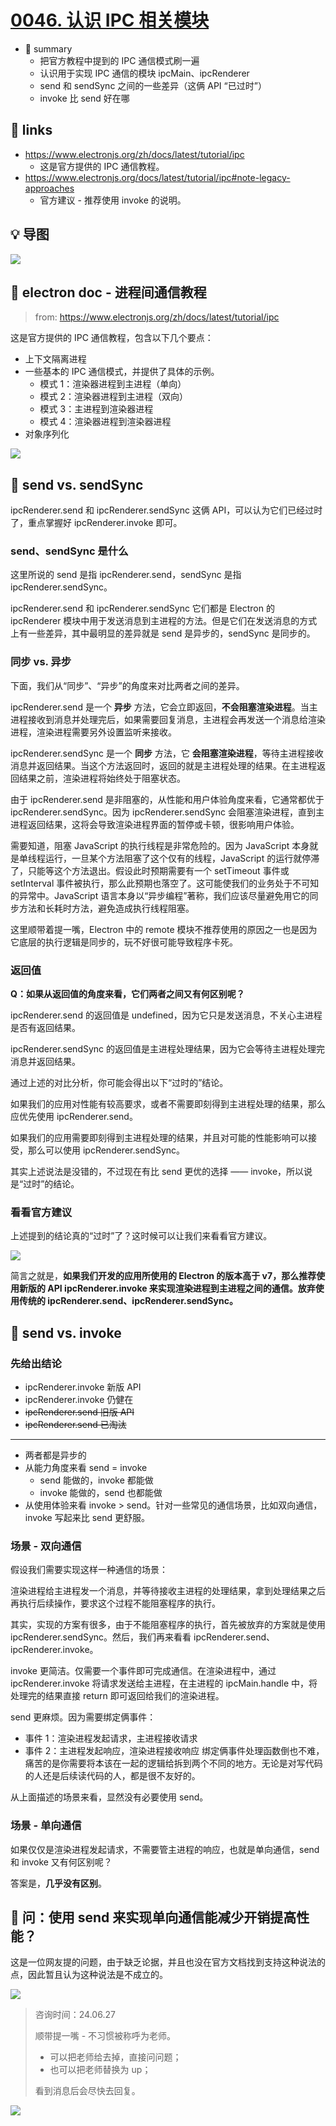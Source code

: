 # [0046. 认识 IPC 相关模块](https://github.com/Tdahuyou/electron/tree/main/0046.%20%E8%AE%A4%E8%AF%86%20IPC%20%E7%9B%B8%E5%85%B3%E6%A8%A1%E5%9D%97)

- 📝 summary
  - 把官方教程中提到的 IPC 通信模式刷一遍
  - 认识用于实现 IPC 通信的模块 ipcMain、ipcRenderer
  - send 和 sendSync 之间的一些差异（这俩 API “已过时”）
  - invoke 比 send 好在哪

## 🔗 links

- https://www.electronjs.org/zh/docs/latest/tutorial/ipc
  - 这是官方提供的 IPC 通信教程。
- https://www.electronjs.org/docs/latest/tutorial/ipc#note-legacy-approaches
  - 官方建议 - 推荐使用 invoke 的说明。

## 💡 导图

![](md-imgs/2024-10-05-22-33-26.png)

## 📝 electron doc - 进程间通信教程

> from: https://www.electronjs.org/zh/docs/latest/tutorial/ipc

这是官方提供的 IPC 通信教程，包含以下几个要点：

- 上下文隔离进程
- 一些基本的 IPC 通信模式，并提供了具体的示例。
  - 模式 1：渲染器进程到主进程（单向）
  - 模式 2：渲染器进程到主进程（双向）
  - 模式 3：主进程到渲染器进程
  - 模式 4：渲染器进程到渲染器进程
- 对象序列化

![](md-imgs/2024-10-05-22-35-18.png)

## 📝 send vs. sendSync

ipcRenderer.send 和 ipcRenderer.sendSync 这俩 API，可以认为它们已经过时了，重点掌握好 ipcRenderer.invoke 即可。

### send、sendSync 是什么

这里所说的 send 是指 ipcRenderer.send，sendSync 是指 ipcRenderer.sendSync。

ipcRenderer.send 和 ipcRenderer.sendSync 它们都是 Electron 的 ipcRenderer 模块中用于发送消息到主进程的方法。但是它们在发送消息的方式上有一些差异，其中最明显的差异就是 send 是异步的，sendSync 是同步的。

### 同步 vs. 异步

下面，我们从“同步”、“异步”的角度来对比两者之间的差异。

ipcRenderer.send 是一个 **异步** 方法，它会立即返回，**不会阻塞渲染进程**。当主进程接收到消息并处理完后，如果需要回复消息，主进程会再发送一个消息给渲染进程，渲染进程需要另外设置监听来接收。

ipcRenderer.sendSync 是一个 **同步** 方法，它 **会阻塞渲染进程**，等待主进程接收消息并返回结果。当这个方法返回时，返回的就是主进程处理的结果。在主进程返回结果之前，渲染进程将始终处于阻塞状态。

由于 ipcRenderer.send 是非阻塞的，从性能和用户体验角度来看，它通常都优于 ipcRenderer.sendSync。因为 ipcRenderer.sendSync 会阻塞渲染进程，直到主进程返回结果，这将会导致渲染进程界面的暂停或卡顿，很影响用户体验。

需要知道，阻塞 JavaScript 的执行线程是非常危险的。因为 JavaScript 本身就是单线程运行，一旦某个方法阻塞了这个仅有的线程，JavaScript 的运行就停滞了，只能等这个方法退出。假设此时预期需要有一个 setTimeout 事件或 setInterval 事件被执行，那么此预期也落空了。这可能使我们的业务处于不可知的异常中。JavaScript 语言本身以“异步编程”著称，我们应该尽量避免用它的同步方法和长耗时方法，避免造成执行线程阻塞。

这里顺带着提一嘴，Electron 中的 remote 模块不推荐使用的原因之一也是因为它底层的执行逻辑是同步的，玩不好很可能导致程序卡死。

### 返回值

**Q：如果从返回值的角度来看，它们两者之间又有何区别呢？**

ipcRenderer.send 的返回值是 undefined，因为它只是发送消息，不关心主进程是否有返回结果。

ipcRenderer.sendSync 的返回值是主进程处理结果，因为它会等待主进程处理完消息并返回结果。

通过上述的对比分析，你可能会得出以下“过时的”结论。

如果我们的应用对性能有较高要求，或者不需要即刻得到主进程处理的结果，那么应优先使用 ipcRenderer.send。

如果我们的应用需要即刻得到主进程处理的结果，并且对可能的性能影响可以接受，那么可以使用 ipcRenderer.sendSync。

其实上述说法是没错的，不过现在有比 send 更优的选择 —— invoke，所以说是“过时”的结论。

### 看看官方建议

上述提到的结论真的“过时”了？这时候可以让我们来看看官方建议。

![](md-imgs/2024-10-05-22-39-45.png)

简言之就是，**如果我们开发的应用所使用的 Electron 的版本高于 v7，那么推荐使用新版的 API ipcRenderer.invoke 来实现渲染进程到主进程之间的通信。放弃使用传统的 ipcRenderer.send、ipcRenderer.sendSync。**

## 📝 send vs. invoke

### 先给出结论

- ipcRenderer.invoke 新版 API
- ipcRenderer.invoke 仍健在
- ~~ipcRenderer.send 旧版 API~~
- ~~ipcRenderer.send 已淘汰~~

---

- 两者都是异步的
- 从能力角度来看 send = invoke
  - send 能做的，invoke 都能做
  - invoke 能做的，send 也都能做
- 从使用体验来看 invoke > send。针对一些常见的通信场景，比如双向通信，invoke 写起来比 send 更舒服。

### 场景 - 双向通信

假设我们需要实现这样一种通信的场景：

渲染进程给主进程发一个消息，并等待接收主进程的处理结果，拿到处理结果之后再执行后续操作，要求这个过程不能阻塞程序的执行。

其实，实现的方案有很多，由于不能阻塞程序的执行，首先被放弃的方案就是使用 ipcRenderer.sendSync。然后，我们再来看看 ipcRenderer.send、ipcRenderer.invoke。

invoke 更简洁。仅需要一个事件即可完成通信。在渲染进程中，通过 ipcRenderer.invoke 将请求发送给主进程，在主进程的 ipcMain.handle 中，将处理完的结果直接 return 即可返回给我们的渲染进程。

send 更麻烦。因为需要绑定俩事件：
- 事件 1：渲染进程发起请求，主进程接收请求
- 事件 2：主进程发起响应，渲染进程接收响应
绑定俩事件处理函数倒也不难，痛苦的是你需要将本该在一起的逻辑给拆到两个不同的地方。无论是对写代码的人还是后续读代码的人，都是很不友好的。

从上面描述的场景来看，显然没有必要使用 send。

### 场景 - 单向通信

如果仅仅是渲染进程发起请求，不需要管主进程的响应，也就是单向通信，send 和 invoke 又有何区别呢？

答案是，**几乎没有区别**。

## 🤔 问：使用 send 来实现单向通信能减少开销提高性能？

这是一位网友提的问题，由于缺乏论据，并且也没在官方文档找到支持这种说法的点，因此暂且认为这种说法是不成立的。

![](md-imgs/2024-10-05-22-42-58.png)

> 咨询时间：24.06.27
>
> 顺带提一嘴 - 不习惯被称呼为老师。
> - 可以把老师给去掉，直接问问题；
> - 也可以把老师替换为 up；
>
> 看到消息后会尽快去回复。

![](md-imgs/2024-10-05-22-46-44.png)

